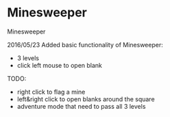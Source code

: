 # Minesweeper
Minesweeper

2016/05/23
Added basic functionality of Minesweeper:
- 3 levels
- click left mouse to open blank

TODO:
- right click to flag a mine
- left&right click to open blanks around the square
- adventure mode that need to pass all 3 levels
